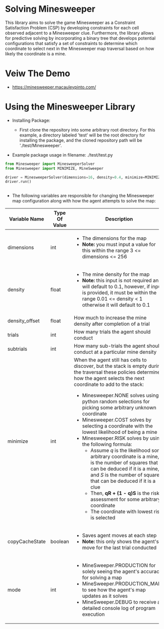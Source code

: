 # Solving Minesweeper 
This library aims to solve the game Minesweeper as a Constraint Satisfaction Problem (CSP) by developing constraints for each cell observed adjacent to a Minesweeper clue. Furthermore, the library allows for predictive solving by incorporating a binary tree that develops potential configurations that satisfy a set of constraints to determine which coordinate to select next in the Minesweeper map traversal based on how likely the coordinate is a mine.

# Veiw The Demo
- https://minesweeper.macauleypinto.com/

# Using the Minesweeper Library
* Installing Package:
	- First clone the repository into some arbitrary root directory. For this example, a directory labeled 'test' will be the root directory for installing the package, and the cloned repository path will be './test/Minesweeper'. 
	
* Example package usage in filename: ./test/test.py
```python
from Minesweeper import MinesweeperSolver
from Minesweeper import MINIMIZE, MineSweeper

driver = MinesweeperSolver(dimensions=16, density=0.4, minimize=MINIMIZE.COST, mode=MineSweeper.PRODUCTION)
driver.run()
	
```
- The following variables are responsible for changing the Minesweeper map configuration along with how the agent attempts to solve the map:

| Variable Name | Type Of Value | Description
|-------------|----------|------------------------------------------------------------------------------------------|
| dimensions | int |  <ul><li>The dimensions for the map </li> <li>**Note:** you must input a value for this within the range 3 <= dimensions <= 256</li></ul> |
| density | float | <ul><li>The mine density for the map</li> <li>**Note:** this input is not required an will default to 0.1, however, if input is provided, it must be within the range 0.01 <= density < 1 otherwise it will default to 0.1</li></ul> |
| density_offset | float | How much to increase the mine density after completion of a trial |
| trials | int | How many trials the agent should conduct |
| subtrials | int | How many sub-trials the agent should conduct at a particular mine density|
| minimize | int | When the agent still has cells to discover, but the stack is empty during the traversal these policies determine how the agent selects the next coordinate to add to the stack: <ul><li>Minesweeper.NONE solves using python random selections for picking some arbitrary unknown coordinate</li> <li>Minesweeper.COST solves by selecting a coordinate with the lowest likelihood of being a mine</li> <li>Minesweeper.RISK solves by using the following formula: <ul><li>Assume *q* is the likelihood some arbitrary coordinate is a mine, *R* is the number of squares that can be deduced if it is a mine, and *S* is the number of squares that can be deduced if it is a clue</li> <li>Then, **qR + (1 - q)S** is the risk assessment for some arbitrary coordinate</li> <li> The coordinate with lowest risk is selected </li></ul></ul>|
| copyCacheState | boolean | <ul><li>Saves agent moves at each step </li> <li>**Note:** this only shows the agent's move for the last trial conducted</li></ul>|
| mode | int | <ul><li>MineSweeper.PRODUCTION for solely seeing the agent's accuracy for solving a map</li> <li>MineSweeper.PRODUCTION_MAPS to see how the agent's map updates as it solves</li> <li>MineSweeper.DEBUG to receive a detailed console log of program execution</li></ul>|
